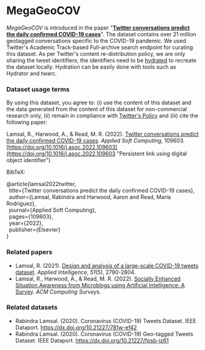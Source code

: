 # MegaGeoCOV

*MegaGeoCOV* is introduced in the paper "**[Twitter conversations predict the daily confirmed COVID-19 cases](https://doi.org/10.1016/j.asoc.2022.109603)**". The dataset contains over 21 million geotagged conversations specific to the COVID-19 pandemic. We used Twitter's Academic Track-based Full-archive search endpoint for curating this dataset. As per Twitter's content re-distribution policy, we are only sharing the tweet identifiers; the identifiers need to be [hydrated](https://theneuralblog.com/hydrating-tweet-ids) to recreate the dataset locally. Hydration can be easily done with tools such as Hydrator and twarc.

### Dataset usage terms
By using this dataset, you agree to: (i) use the content of this dataset and the data generated from the content of this dataset for non-commercial research only, (ii) remain in compliance with [Twitter's Policy](https://developer.twitter.com/en/developer-terms/agreement-and-policy) and (iii) cite the following paper:

Lamsal, R., Harwood, A., & Read, M. R. (2022). [Twitter conversations predict the daily confirmed COVID-19 cases](https://doi.org/10.1016/j.asoc.2022.109603). _Applied Soft Computing_, 109603. [https://doi.org/10.1016/j.asoc.2022.109603](https://doi.org/10.1016/j.asoc.2022.109603 "Persistent link using digital object identifier")

BibTeX:

@article{lamsal2022twitter,  
  &ensp;title={Twitter conversations predict the daily confirmed COVID-19 cases},  
  &ensp;author={Lamsal, Rabindra and Harwood, Aaron and Read, Maria Rodriguez},  
  &ensp;journal={Applied Soft Computing},  
  &ensp;pages={109603},  
  &ensp;year={2022},  
  &ensp;publisher={Elsevier}  
  }

### Related papers

 - Lamsal, R. (2021). [Design and analysis of a large-scale COVID-19 tweets dataset](https://link.springer.com/article/10.1007/s10489-020-02029-z). _Applied Intelligence_, _51_(5), 2790-2804.
 - Lamsal, R., Harwood, A., & Read, M. R. (2022). [Socially Enhanced Situation Awareness from Microblogs using Artificial Intelligence: A Survey](https://dl.acm.org/doi/10.1145/3524498). _ACM Computing Surveys_.

### Related datasets

 - Rabindra Lamsal. (2020). Coronavirus (COVID-19) Tweets Dataset. IEEE Dataport. https://dx.doi.org/10.21227/781w-ef42
 - Rabindra Lamsal. (2020). Coronavirus (COVID-19) Geo-tagged Tweets Dataset. IEEE Dataport. https://dx.doi.org/10.21227/fpsb-jz61
